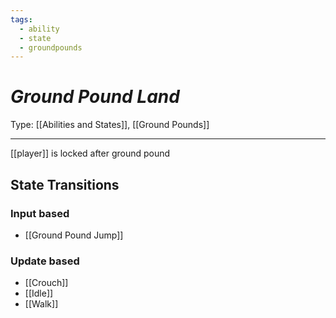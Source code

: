 ```yaml
---
tags:
  - ability
  - state
  - groundpounds
---
```

# _Ground Pound Land_

Type: [[Abilities and States]], [[Ground Pounds]]

----


[[player]] is locked after ground pound

## State Transitions

### Input based

* [[Ground Pound Jump]]

### Update based

* [[Crouch]]
* [[Idle]]
* [[Walk]]